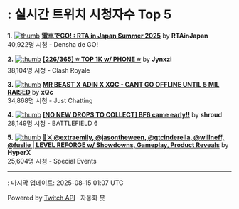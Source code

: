 # : 실시간 트위치 시청자수 Top 5

**1.** [![thumb](https://static-cdn.jtvnw.net/previews-ttv/live_user_rtainjapan-320x180.jpg)](https://twitch.tv/RTAinJapan)
**[電車でGO! : RTA in Japan Summer 2025](https://twitch.tv/RTAinJapan)** by **RTAinJapan**<br>40,922명 시청  - Densha de GO!

**2.** [![thumb](https://static-cdn.jtvnw.net/previews-ttv/live_user_jynxzi-320x180.jpg)](https://twitch.tv/Jynxzi)
**[[226/365] ⭐️ TOP 1K w/ PHONE ⭐️](https://twitch.tv/Jynxzi)** by **Jynxzi**<br>38,104명 시청  - Clash Royale

**3.** [![thumb](https://static-cdn.jtvnw.net/previews-ttv/live_user_xqc-320x180.jpg)](https://twitch.tv/xQc)
**[MR BEAST X ADIN X XQC - CANT GO OFFLINE UNTIL 5 MIL RAISED](https://twitch.tv/xQc)** by **xQc**<br>34,868명 시청  - Just Chatting

**4.** [![thumb](https://static-cdn.jtvnw.net/previews-ttv/live_user_shroud-320x180.jpg)](https://twitch.tv/shroud)
**[[NO NEW DROPS TO COLLECT] BF6 came early!!](https://twitch.tv/shroud)** by **shroud**<br>28,149명 시청  - BATTLEFIELD 6

**5.** [![thumb](https://static-cdn.jtvnw.net/previews-ttv/live_user_hyperx-320x180.jpg)](https://twitch.tv/HyperX)
**[🔴⚔️ @extraemily, @jasontheween, @qtcinderella, @willneff, @fuslie | LEVEL REFORGE w/ Showdowns, Gameplay, Product Reveals](https://twitch.tv/HyperX)** by **HyperX**<br>25,604명 시청  - Special Events


---
: 마지막 업데이트: 2025-08-15 01:07 UTC

Powered by [Twitch API](https://dev.twitch.tv/docs/api/reference) · 자동화 봇